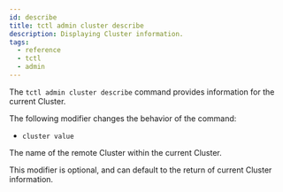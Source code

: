 ```yaml
---
id: describe
title: tctl admin cluster describe
description: Displaying Cluster information.
tags:
  - reference
  - tctl
  - admin
---
```


The `tctl admin cluster describe` command provides information for the current Cluster.


The following modifier changes the behavior of the command:

- `cluster value`

The name of the remote Cluster within the current Cluster.

This modifier is optional, and can default to the return of current Cluster information.